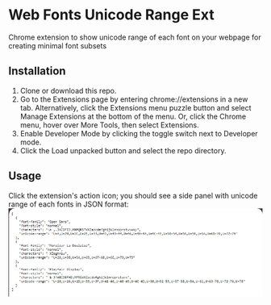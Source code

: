 # Web Fonts Unicode Range Ext
Chrome extension to show unicode range of each font on your webpage for creating minimal font subsets

## Installation
1. Clone or download this repo.
2. Go to the Extensions page by entering chrome://extensions in a new tab. Alternatively, click the Extensions menu puzzle button and select Manage Extensions at the bottom of the menu.
Or, click the Chrome menu, hover over More Tools, then select Extensions.
3. Enable Developer Mode by clicking the toggle switch next to Developer mode.
4. Click the Load unpacked button and select the repo directory.

## Usage
Click the extension's action icon; you should see a side panel with unicode range of each fonts in JSON format:
![Side Panel Screen Shot](screen_shot.png "Side Panel Screen Shot")